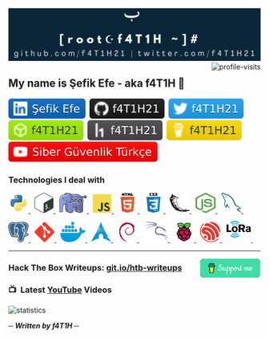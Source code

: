 <img src="banner.png">
<img src="https://visitor-badge.laobi.icu/badge?page_id=f4T1H21.f4T1H21&left_color=grey&right_color=grey" alt="profile-visits" align="right">
<h2>My name is Şefik Efe - aka f4T1H 👋</h2>

<p align="left">
  <a href="https://www.linkedin.com/in/şefik-efe/"><img src="img/account-badges/linkedin.svg" alt="LinkedIn"></a>&nbsp;
  <a href="https://github.com/f4T1H21/"><img src="img/account-badges/github.svg" alt="GitHub"></a>&nbsp;
  <a href="https://twitter.com/f4T1H21"><img src="img/account-badges/twitter.svg" alt="Twitter"></a>&nbsp;
  <a href="https://app.hackthebox.eu/profile/184235"><img src="img/account-badges/hackthebox.svg" alt="HackTheBox"></a>&nbsp;
  <a href="https://hackerone.com/f4T1H21?type=user"><img src="img/account-badges/hackerone.svg" alt="HackerOne"></a>&nbsp;
  <a href="https://www.buymeacoffee.com/f4T1H21"><img src="img/account-badges/buymeacoffee.svg" alt="Buymeacoffee"></a>&nbsp;
  <a href="https://www.youtube.com/channel/UChFCLkYhKx15kioYSfNfoyg"><img src="img/account-badges/youtube.svg" alt="YouTube"></a>
</p>

<h3>Technologies I deal with</h3>
<p align="left">
  <!-- Python -->
  <a href="https://www.python.org" target="_blank" rel="noreferrer"> <img src="img/icons/python.svg" alt="python" width="40" height="40"/> </a>&nbsp;
  <!-- Bash -->
  <a href="https://www.gnu.org/software/bash/" target="_blank" rel="noreferrer"> <img src="img/icons/bash.png" alt="bash" width="38" height="40"/> </a>&nbsp;
  <!-- PHP -->
  <a href="https://www.php.net/" target="_blank" rel="noreferrer"> <img src="img/icons/php.png" alt="php" width="55" height="40"/> </a>&nbsp;
  <!-- Javascript -->
  <a href="https://developer.mozilla.org/en-US/docs/Web/JavaScript/" target="_blank" rel="noreferrer"> <img src="img/icons/javascript.svg" alt="javascript" width="38" height="38"/> </a>&nbsp;
  <!-- HTML -->
  <a href="https://www.w3.org/html/" target="_blank" rel="noreferrer"> <img src="img/icons/html5.svg" alt="html5" width="40" height="40"/> </a>&nbsp;
  <!-- CSS -->
  <a href="https://www.w3.org/css/" target="_blank" rel="noreferrer"> <img src="img/icons/css3.svg" alt="css3" width="40" height="40"/> </a>&nbsp;
  <!-- Flask -->
  <a href="https://flask.palletsprojects.com/" target="_blank" rel="noreferrer"> <img src="img/icons/flask.svg" alt="flask" width="40" height="40"/> </a>&nbsp;
  <!-- NodeJS -->
  <a href="https://nodejs.org/" target="_blank" rel="noreferrer"> <img src="img/icons/nodejs.png" alt="nodejs" width="40" height="40"/> </a>&nbsp;
  <!-- MySQL -->
  <a href="https://www.mysql.com/" target="_blank" rel="noreferrer"> <img src="img/icons/mysql.png" alt="mysql" width="40" height="40"/> </a>&nbsp;
  <!-- PostgreSQL -->
  <a href="https://www.postgresql.org/" target="_blank" rel="noreferrer"> <img src="img/icons/postgresql.png" alt="postgresql" width="40" height="40"/> </a>&nbsp;
  <!-- Git -->
  <a href="https://git-scm.com/" target="_blank" rel="noreferrer"> <img src="img/icons/git.svg" alt="git" width="40" height="40"/> </a>&nbsp;
  <!-- Docker -->
  <a href="https://www.docker.com/" target="_blank" rel="noreferrer"> <img src="img/icons/docker.png" alt="docker" width="50" height="40"/> </a>&nbsp;
  <!-- Arch -->
  <a href="https://archlinux.org/" target="_blank" rel="noreferrer"> <img src="img/icons/arch.png" alt="arch" width="40" height="40"/> </a>&nbsp;
  <!-- Debian -->
  <a href="https://www.debian.org/" target="_blank" rel="noreferrer"> <img src="img/icons/debian.svg" alt="debian" width="40" height="40"/> </a>&nbsp;
  <!-- Kali -->
  <a href="https://www.kali.org/" target="_blank" rel="noreferrer"> <img src="img/icons/kali.png" alt="kali" width="50" height="40"/> </a>&nbsp;
  <!-- Raspberry Pi -->
  <a href="https://www.raspberrypi.org/" target="_blank" rel="noreferrer"> <img src="img/icons/raspberrypi.svg" alt="raspberrypi" width="40" height="40"/> </a>&nbsp;
  <!-- ESP32 -->
  <a href="https://www.espressif.com/en/products/socs/esp32/" target="_blank" rel="noreferrer"> <img src="img/icons/espressif.png" alt="esp32" width="40" height="40"/> </a>&nbsp;
  <!-- LoRa -->
  <a href="https://lora-alliance.org/" target="_blank" rel="noreferrer"> <img src="img/icons/lora.png" alt="lora" width="50" height="55"/> </a>&nbsp;  
</p>

<hr>

<a href=https://www.buymeacoffee.com/f4T1H21>
  <img src="support.png" align="right" height="40" alt="Support">
</a>
<h3>Hack The Box Writeups: <a href="https://git.io/htb-writeups">git.io/htb-writeups</a>
</h3>

<h3>📺&nbsp; Latest <a href="https://www.youtube.com/channel/UChFCLkYhKx15kioYSfNfoyg">YouTube</a> Videos</h3>
<!-- YOUTUBE-VIDEOS-LIST:START -->
<!-- YOUTUBE-VIDEOS-LIST:END -->

<img src="https://github-readme-stats.vercel.app/api?username=f4T1H21&show_icons=true&theme=algolia&count_private=true&hide=prs" alt="statistics">

<br/>

<b><i>─ Written by f4T1H ─</i></b>